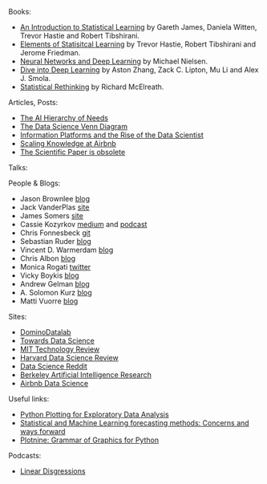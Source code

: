 Books:
- [An Introduction to Statistical Learning](http://faculty.marshall.usc.edu/gareth-james/ISL/) by Gareth James, Daniela Witten, Trevor Hastie and Robert Tibshirani.
- [Elements of Statisitcal Learning](https://web.stanford.edu/~hastie/ElemStatLearn/) by Trevor Hastie, Robert Tibshirani and Jerome Friedman.
- [Neural Networks and Deep Learning](http://neuralnetworksanddeeplearning.com/) by Michael Nielsen.
- [Dive into Deep Learning](http://d2l.ai/index.html) by Aston Zhang, Zack C. Lipton, Mu Li and Alex J. Smola.
- [Statistical Rethinking](https://xcelab.net/rm/statistical-rethinking/) by Richard McElreath.

Articles, Posts:
- [The AI Hierarchy of Needs](https://hackernoon.com/the-ai-hierarchy-of-needs-18f111fcc007)
- [The Data Science Venn Diagram](http://drewconway.com/zia/2013/3/26/the-data-science-venn-diagram)
- [Information Platforms and the Rise of the Data Scientist](https://lintool.github.io/UMD-courses/bigdata-2015-Spring/content/Hammerbacher_2009.pdf)
- [Scaling Knowledge at Airbnb](https://medium.com/airbnb-engineering/scaling-knowledge-at-airbnb-875d73eff091)
- [The Scientific Paper is obsolete](https://www.theatlantic.com/science/archive/2018/04/the-scientific-paper-is-obsolete/556676/)

Talks:

People & Blogs:
- Jason Brownlee [blog](https://machinelearningmastery.com/blog/)
- Jack VanderPlas [site](http://vanderplas.com/)
- James Somers [site](https://jsomers.net/)
- Cassie Kozyrkov [medium](https://medium.com/@kozyrkov) and [podcast](https://soundcloud.com/cassie-kozyrkov/sets)
- Chris Fonnesbeck [git](https://github.com/fonnesbeck)
- Sebastian Ruder [blog](https://ruder.io/)
- Vincent D. Warmerdam [blog](http://koaning.io/)
- Chris Albon [blog](https://chrisalbon.com/)
- Monica Rogati [twitter](https://twitter.com/mrogati)
- Vicky Boykis [blog](http://veekaybee.github.io/)
- Andrew Gelman [blog](https://statmodeling.stat.columbia.edu/)
- A. Solomon Kurz [blog](https://solomonkurz.netlify.com/post/)
- Matti Vuorre [blog](https://vuorre.netlify.com/)

Sites:
- [DominoDatalab](https://blog.dominodatalab.com/)
- [Towards Data Science](https://towardsdatascience.com/)
- [MIT Technology Review](https://www.technologyreview.com/)
- [Harvard Data Science Review](https://hdsr.mitpress.mit.edu/)
- [Data Science Reddit](https://www.reddit.com/r/datascience/)
- [Berkeley Artificial Intelligence Research](https://bair.berkeley.edu/blog/)
- [Airbnb Data Science](https://medium.com/airbnb-engineering/tagged/data-science)

Useful links:
- [Python Plotting for Exploratory Data Analysis](https://pythonplot.com/)
- [Statistical and Machine Learning forecasting methods: Concerns and ways forward](https://journals.plos.org/plosone/article?id=10.1371/journal.pone.0194889)
- [Plotnine: Grammar of Graphics for Python](https://www.datascienceworkshops.com/blog/plotnine-grammar-of-graphics-for-python/)

Podcasts:
- [Linear Disgressions](http://lineardigressions.com/)
